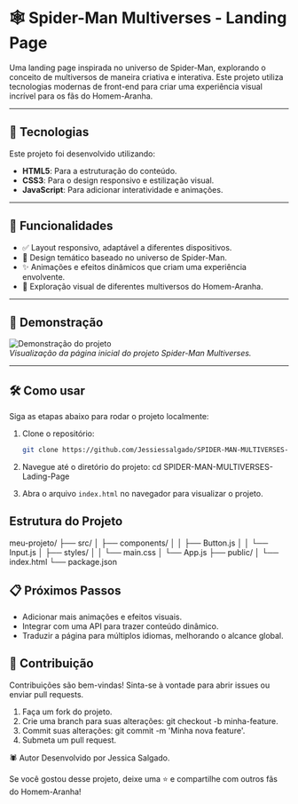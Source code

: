 # 🕸️ Spider-Man Multiverses - Landing Page

Uma landing page inspirada no universo de Spider-Man, explorando o conceito de multiversos de maneira criativa e interativa. Este projeto utiliza tecnologias modernas de front-end para criar uma experiência visual incrível para os fãs do Homem-Aranha.

---

## 🚀 Tecnologias

Este projeto foi desenvolvido utilizando:

- **HTML5**: Para a estruturação do conteúdo.
- **CSS3**: Para o design responsivo e estilização visual.
- **JavaScript**: Para adicionar interatividade e animações.

---

## 🎨 Funcionalidades

- ✅ Layout responsivo, adaptável a diferentes dispositivos.
- 🎨 Design temático baseado no universo de Spider-Man.
- ✨ Animações e efeitos dinâmicos que criam uma experiência envolvente.
- 🌌 Exploração visual de diferentes multiversos do Homem-Aranha.

---

## 📸 Demonstração

![Demonstração do projeto](https://raw.githubusercontent.com/Jessiessalgado/SPIDER-MAN-MULTIVERSES-Lading-Page/main/home%20da%20pagina.png)  
*Visualização da página inicial do projeto Spider-Man Multiverses.*  


---

## 🛠️ Como usar

Siga as etapas abaixo para rodar o projeto localmente:

1. Clone o repositório:
   ```bash
   git clone https://github.com/Jessiessalgado/SPIDER-MAN-MULTIVERSES-Lading-Page.git


2. Navegue até o diretório do projeto:
cd SPIDER-MAN-MULTIVERSES-Lading-Page

3. Abra o arquivo ``index.html`` no navegador para visualizar o projeto.

## Estrutura do Projeto

meu-projeto/ 
├── src/
│   ├── components/
│   │   ├── Button.js
│   │   └── Input.js
│   ├── styles/
│   │   └── main.css
│   └── App.js
├── public/
│   └── index.html
└── package.json


## 📋 Próximos Passos
- Adicionar mais animações e efeitos visuais.
- Integrar com uma API para trazer conteúdo dinâmico.
- Traduzir a página para múltiplos idiomas, melhorando o alcance global.


## 🤝 Contribuição
Contribuições são bem-vindas! Sinta-se à vontade para abrir issues ou enviar pull requests.

1. Faça um fork do projeto.
2. Crie uma branch para suas alterações: git checkout -b minha-feature.
3. Commit suas alterações: git commit -m 'Minha nova feature'.
4. Submeta um pull request.


🕷️ Autor
Desenvolvido por Jessica Salgado.

Se você gostou desse projeto, deixe uma ⭐ e compartilhe com outros fãs do Homem-Aranha!

